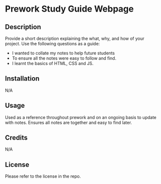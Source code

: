 # Prework Study Guide Webpage

## Description

Provide a short description explaining the what, why, and how of your project. Use the following questions as a guide:

- I wanted to collate my notes to help future students
- To ensure all the notes were easy to follow and find.
- I learnt the basics of HTML, CSS and JS.

## Installation

N/A

## Usage

Used as a reference throughout prework and on an ongoing basis to update with notes. Ensures all notes are together and easy to find later.

## Credits

N/A

## License

Please refer to the license in the repo.